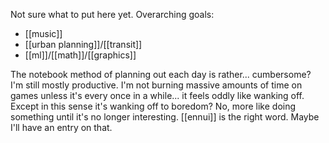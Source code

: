 Not sure what to put here yet. Overarching goals:

- [[music]]
- [[urban planning]]/[[transit]]
- [[ml]]/[[math]]/[[graphics]]

The notebook method of planning out each day is rather... cumbersome? I'm still mostly productive. I'm not burning massive amounts of time on games unless it's every once in a while... it feels oddly like wanking off. Except in this sense it's wanking off to boredom? No, more like doing something until it's no longer interesting. [[ennui]] is the right word. Maybe I'll have an entry on that.